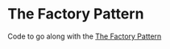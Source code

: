 # The Factory Pattern
Code to go along with the [The Factory Pattern](http://andypangus.com/factory-pattern)